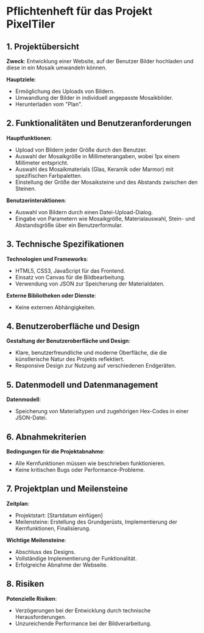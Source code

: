 # Pflichtenheft für das Projekt PixelTiler

## 1. Projektübersicht
**Zweck**: Entwicklung einer Website, auf der Benutzer Bilder hochladen und diese in ein Mosaik umwandeln können.

**Hauptziele**:
- Ermöglichung des Uploads von Bildern.
- Umwandlung der Bilder in individuell angepasste Mosaikbilder.
- Herunterladen vom "Plan".


## 2. Funktionalitäten und Benutzeranforderungen
**Hauptfunktionen**:
- Upload von Bildern jeder Größe durch den Benutzer.
- Auswahl der Mosaikgröße in Millimeterangaben, wobei 1px einem Millimeter entspricht.
- Auswahl des Mosaikmaterials (Glas, Keramik oder Marmor) mit spezifischen Farbpaletten.
- Einstellung der Größe der Mosaiksteine und des Abstands zwischen den Steinen.

**Benutzerinteraktionen**:
- Auswahl von Bildern durch einen Datei-Upload-Dialog.
- Eingabe von Parametern wie Mosaikgröße, Materialauswahl, Stein- und Abstandsgröße über ein Benutzerformular.

## 3. Technische Spezifikationen
**Technologien und Frameworks**:
- HTML5, CSS3, JavaScript für das Frontend.
- Einsatz von Canvas für die Bildbearbeitung.
- Verwendung von JSON zur Speicherung der Materialdaten.

**Externe Bibliotheken oder Dienste**:
- Keine externen Abhängigkeiten.

## 4. Benutzeroberfläche und Design
**Gestaltung der Benutzeroberfläche und Design**:
- Klare, benutzerfreundliche und moderne Oberfläche, die die künstlerische Natur des Projekts reflektiert.
- Responsive Design zur Nutzung auf verschiedenen Endgeräten.

## 5. Datenmodell und Datenmanagement
**Datenmodell**:
- Speicherung von Materialtypen und zugehörigen Hex-Codes in einer JSON-Datei.

## 6. Abnahmekriterien
**Bedingungen für die Projektabnahme**:
- Alle Kernfunktionen müssen wie beschrieben funktionieren.
- Keine kritischen Bugs oder Performance-Probleme.

## 7. Projektplan und Meilensteine
**Zeitplan**:
- Projektstart: [Startdatum einfügen]
- Meilensteine: Erstellung des Grundgerüsts, Implementierung der Kernfunktionen, Finalisierung.

**Wichtige Meilensteine**:
- Abschluss des Designs.
- Vollständige Implementierung der Funktionalität.
- Erfolgreiche Abnahme der Webseite.

## 8. Risiken 
**Potenzielle Risiken**:
- Verzögerungen bei der Entwicklung durch technische Herausforderungen.
- Unzureichende Performance bei der Bildverarbeitung.

